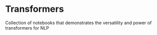 # Transformers
Collection of notebooks that demonstrates the versatility and power of transformers for NLP
